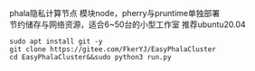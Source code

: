 phala隐私计算节点 模块node，pherry与pruntime单独部署<br>
节约储存与网络资源，适合6~50台的小型工作室
推荐ubuntu20.04
``` 
sudo apt install git -y
git clone https://gitee.com/FkerYJ/EasyPhalaCluster
cd EasyPhalaCluster&&sudo python3 run.py
``` 
